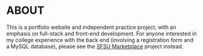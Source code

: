 # ABOUT #
This is a portfolio website and independent practice project, with an emphasis on full-stack and front-end development.
For anyone interested in my college experience with the back end (involving a registration form and a MySQL database), please see the [SFSU Marketplace](https://github.com/JonasKVJ/SFSU-Marketplace) project instead. 
